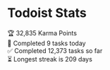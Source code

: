 
# Todoist Stats

<!-- TODO-IST:START -->
🏆  32,835 Karma Points           
🌸  Completed 9 tasks today           
✅  Completed 12,373 tasks so far           
⏳  Longest streak is 209 days
<!-- TODO-IST:END -->
